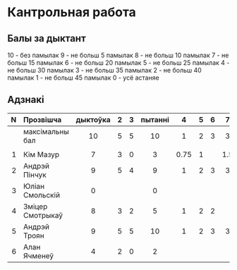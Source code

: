 # Кантрольная работа

## Балы за дыктант

10 - без памылак
9 - не больш 5 памылак
8 - не больш 10 памылак
7 - не больш 15 памылак
6 - не больш 20 памылак
5 - не больш 25 памылак
4 - не больш 30 памылак
3 - не больш 35 памылак
2 - не больш 40 памылак
1 - не больш 45 памылак
0 - усё астаняе

## Адзнакі

|N  |Прозвішча         |дыктоўка|2   |3   |пытанні|4   |5   |6   |7   |8   |задачы|агулам|
|--:|:-----------------|:------:|:--:|:--:|:-----:|:--:|:--:|:--:|:--:|:--:|:----:|:----:|
|   |максімальны бал   |10      |5   |5   |10     |1   |2   |3   |3   |5   |10    |10    |
|   |                  |        |    |    |       |    |    |    |    |    |      |      |
|1  |Кім Мазур         |7       |3   |0   |3      |0.75|1   |    |1.5 |    |3.75  |      |
|2  |Андрэй Пінчук     |9       |5   |4   |9      |1   |2   |3   |3   |    |9     |      |
|3  |Юліан Смольскій   |0       |    |    |0      |    |    |    |    |    |0     |0     |
|4  |Зміцер Смотрыкаў  |8       |3   |2   |5      |1   |2   |2   |    |    |5     |      |
|5  |Андрэй Троян      |9       |5   |5   |10     |1   |2   |3   |3   |    |9     |      |
|6  |Алан Ячменеў      |4       |2   |0   |2      |    |    |    |    |    |      |      |
